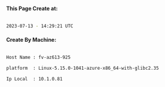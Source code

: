 
   
#### This Page Create at:

```bash

2023-07-13 - 14:29:21 UTC

```

#### Create By Machine:

```bash

Host Name : fv-az613-925

platform  : Linux-5.15.0-1041-azure-x86_64-with-glibc2.35

Ip Local  : 10.1.0.81

```

